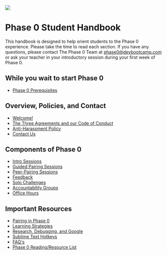 <img src="https://github.com/Devbootcamp/graphic-assets/blob/master/logos/DBC_HORIZONTAL%20LOGO/2_COLOR/RGB/DBC_H_2C_RGB.png">

# Phase 0 Student Handbook

This handbook is designed to help orient students to the Phase 0 experience. Please take the time to read each section. If you have any questions, please contact The Phase 0 Team at [phase0@devbootcamp.com](mailto:phase0@devbootcamp.com) or ask your teacher in your introductory session during your first week of Phase 0.

## While you wait to start Phase 0
- [Phase 0 Prerequisites](phase-0-prerequisites.md)

## Overview, Policies, and Contact
- [Welcome!](overview.md)
- [The Three Agreements and our Code of Conduct](three-agreements.md)
- [Anti-Harassment Policy](anti-harassment-policy.md)
- [Contact Us](contact-and-support-list.md)

## Components of Phase 0

- [Intro Sessions](intro-session.md)
- [Guided Pairing Sessions](guided-pairing-sessions.md)
- [Peer-Pairing Sessions](peer-pairing-sessions.md)
- [Feedback](feedback.md)
- [Solo Challenges](solo-challenges.md)
- [Accountability Groups](accountability-groups.md)
- [Office Hours](office-hours.md)

## Important Resources

- [Pairing in Phase 0](pairing-in-phase-0.md)
- [Learning Strategies](learning-strategies.md)
- [Research, Debugging, and Google](research-debugging-and-google.md)
- [Sublime Text Hotkeys](hotkeys.md)
- [FAQ's](FAQ.md)
- [Phase 0 Reading/Resource List](resources.md)
